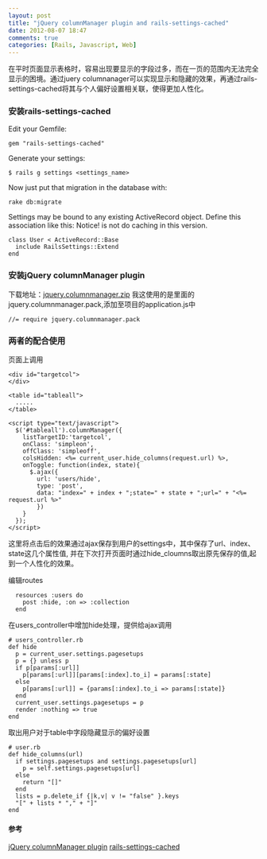 ```yaml
---
layout: post
title: "jQuery columnManager plugin and rails-settings-cached"
date: 2012-08-07 18:47
comments: true
categories: [Rails, Javascript, Web]
---
```


在平时页面显示表格时，容易出现要显示的字段过多，而在一页的范围内无法完全显示的困境。通过juery columnanager可以实现显示和隐藏的效果，再通过rails-settings-cached将其与个人偏好设置相关联，使得更加人性化。
<!-- more -->

### 安装rails-settings-cached
Edit your Gemfile:

    gem "rails-settings-cached"

Generate your settings:

    $ rails g settings <settings_name>

Now just put that migration in the database with:

    rake db:migrate

Settings may be bound to any existing ActiveRecord object. Define this association like this: Notice! is not do caching in this version.

    class User < ActiveRecord::Base
      include RailsSettings::Extend
    end

### 安装jQuery columnManager plugin
下载地址：<a href="http://p.sohei.org/download-manager.php?id=54">jquery.columnmanager.zip</a>
我这使用的是里面的jquery.columnmanager.pack,添加至项目的application.js中

    //= require jquery.columnmanager.pack

### 两者的配合使用
页面上调用
```
<div id="targetcol">
</div>

<table id="tableall">
  .....
</table>

<script type="text/javascript">
  $('#tableall').columnManager({
    listTargetID:'targetcol',
    onClass: 'simpleon',
    offClass: 'simpleoff',
    colsHidden: <%= current_user.hide_columns(request.url) %>,
    onToggle: function(index, state){
      $.ajax({
        url: 'users/hide',
        type: 'post',
        data: "index=" + index + ";state=" + state + ";url=" + "<%= request.url %>"
        })
    }    
  });    
</script>
```

这里将点击后的效果通过ajax保存到用户的settings中，其中保存了url、index、state这几个属性值, 并在下次打开页面时通过hide_cloumns取出原先保存的值,起到一个人性化的效果。

编辑routes
```
  resources :users do
    post :hide, :on => :collection
  end
```

在users_controller中增加hide处理，提供给ajax调用
```
# users_controller.rb
def hide
  p = current_user.settings.pagesetups
  p = {} unless p
  if p[params[:url]]
    p[params[:url]][params[:index].to_i] = params[:state]
  else
    p[params[:url]] = {params[:index].to_i => params[:state]}
  end
  current_user.settings.pagesetups = p
  render :nothing => true
end
```

取出用户对于table中字段隐藏显示的偏好设置
```
# user.rb
def hide_columns(url)
  if settings.pagesetups and settings.pagesetups[url]
    p = self.settings.pagesetups[url] 
  else
    return "[]"              
  end
  lists = p.delete_if {|k,v| v != "false" }.keys
  "[" + lists * "," + "]"    
end
```

#### 参考
<a href="http://p.sohei.org/stuff/jquery/columnmanager/demo/demo.html">jQuery columnManager plugin</a>
<a href="https://github.com/huacnlee/rails-settings-cached">rails-settings-cached</a>
